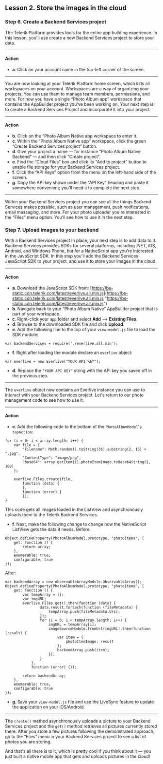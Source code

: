 ## Lesson 2. Store the images in the cloud

### Step 6. Create a Backend Services project

The Telerik Platform provides tools for the entire app building experience. In this lesson, you'll use create a new Backend Services project to store your data.

<hr data-action="start" />

#### Action

* **a**. Click on your account name in the top-left corner of the screen.

<hr data-action="end" />

You are now looking at your Telerik Platform home screen, which lists all workspaces on your account. Workspaces are a way of organizing your projects. You can use them to manage team members, permissions, and more. For now you have a single “Photo Album app” workspace that contains the AppBuilder project you've been working on. Your next step is to create a Backend Services Project and incorporate it into your project.

<hr data-action="start" />

#### Action

* **b**. Click on the “Photo Album Native app workspace to enter it.
* **c**. Within the “Photo Album Native app” workspace, click the green “Create Backend Services project” button.
* **d**. Give your project a name — for instance “Photo Album Native Backend” — and then click “Create project”.
* **e**. Find the “Cloud Files” box and click its "Add to project" button to enable file storage for your Backend Services project.
* **f**. Click the “API Keys” option from the menu on the left-hand side of the screen.
* **g**. Copy the API key shown under the “API Key” heading and paste it somewhere convenient; you'll need it to complete the next step.

<hr data-action="end" />

Within your Backend Services project you can see all the things Backend Services makes possible, such as user management, push notifications, email messaging, and more. For your photo uploader you're interested in the “Files” menu option. You'll see how to use it in the next step.

### Step 7. Upload images to your backend

With a Backend Services project in place, your next step is to add data to it. Backend Services provides SDKs for several platforms, including .NET, iOS, Android, and Windows Phone, but for a NativeScript app you're interested in the JavaScript SDK. In this step you'll add the Backend Services JavaScript SDK to your project, and use it to store your images in the cloud.

<hr data-action="start" />

#### Action

* **a**. Download the JavaScript SDK from: [https://bs-static.cdn.telerik.com/latest/everlive.all.min.js](https://bs-static.cdn.telerik.com/latest/everlive.all.min.js "https://bs-static.cdn.telerik.com/latest/everlive.all.min.js")
* **b**. Navigate back to your “Photo Album Native” AppBuilder project that is part of your workspace. 
* **c**. Right-click your `app` folder and select **Add** --> **Existing Files**. 
* **d**. Browse to the downloaded SDK file and click **Upload**.
* **e**. Add the following line to the top of your `view-model.js` file to load the SDK module:
```
var backendServices = require('./everlive.all.min');
```
* **f**. Right after loading the module declare an `everlive` object:
```
var everlive = new Everlive("YOUR API KEY");
```
* **d.** Replace the `"YOUR API KEY"` string with the API key you saved off in the previous step.

<hr data-action="end" />

The `everlive` object now contains an Everlive instance you can use to interact with your Backend Services project. Let's return to our photo management code to see how to use it.

<hr data-action="start" />

#### Action

* **e**. Add the following code to the bottom of the `PhotoAlbumModel`'s `tapAction`:
```
for (i = 0; i < array.length; i++) {
    var file = {
        "Filename": Math.random().toString(36).substring(2, 15) + ".jpg",
        "ContentType": "image/png",
        "base64": array.getItem(i).photoItemImage.toBase64String(1, 100)
    };

    everlive.Files.create(file,
        function (data) {
        },
        function (error) {
        });
}
```
This code gets all images loaded in the ListView and asynchronously uploads them to the Telerik Backend Services.
* **f**. Next, make the following change to change how the NativeScript ListView gets the data it needs.
Before:
```
Object.defineProperty(PhotoAlbumModel.prototype, "photoItems", {
    get: function () {
        return array;
    },
    enumerable: true,
    configurable: true
});
```
After:
```
var backendArray = new observableArrayModule.ObservableArray();
Object.defineProperty(PhotoAlbumModel.prototype, "photoItems", {
    get: function () {
        var tempArray = [];
        var imgURL;
        everlive.Files.get().then(function (data) {               
                data.result.forEach(function (fileMetadata) {
                    tempArray.push(fileMetadata.Uri);
                });
                for (i = 0; i < tempArray.length; i++) {
                    imgURL = tempArray[i];
                    imageSourceModule.fromUrl(imgURL).then(function (result) {
                        var item = {
                            photoItemImage: result
                        };
                        backendArray.push(item);
                    });
                }
            },
            function (error) {});

        return backendArray;
    },
    enumerable: true,
    configurable: true
});
```
* **g**. Save your `view-model.js` file and use the LiveSync feature to update the application on your iOS/Android.

<hr data-action="end" />

The `create()` method asynchronously uploads a picture to your Backend Services project and the `get()` method retrieves all pictures currently stored there. After you store a few pictures following the demonstrated approach, go to the “Files” menu in your Backend Services project to see a list of photos you are storing.

And that's all there is to it, which is pretty cool if you think about it — you just built a native mobile app that gets and uploads pictures in the cloud!
